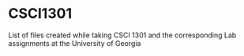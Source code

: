 # CSCI1301
List of files created while taking CSCI 1301 and the corresponding Lab assignments at the University of Georgia
